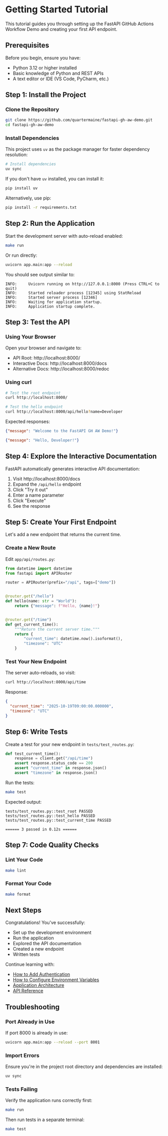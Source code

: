 # Getting Started Tutorial

This tutorial guides you through setting up the FastAPI GitHub Actions Workflow Demo and creating your first API endpoint.

## Prerequisites

Before you begin, ensure you have:

- Python 3.12 or higher installed
- Basic knowledge of Python and REST APIs
- A text editor or IDE (VS Code, PyCharm, etc.)

## Step 1: Install the Project

### Clone the Repository

```bash
git clone https://github.com/quartermaine/fastapi-gh-aw-demo.git
cd fastapi-gh-aw-demo
```

### Install Dependencies

This project uses `uv` as the package manager for faster dependency resolution:

```bash
# Install dependencies
uv sync
```

If you don't have `uv` installed, you can install it:

```bash
pip install uv
```

Alternatively, use pip:

```bash
pip install -r requirements.txt
```

## Step 2: Run the Application

Start the development server with auto-reload enabled:

```bash
make run
```

Or run directly:

```bash
uvicorn app.main:app --reload
```

You should see output similar to:

```
INFO:     Uvicorn running on http://127.0.0.1:8000 (Press CTRL+C to quit)
INFO:     Started reloader process [12345] using StatReload
INFO:     Started server process [12346]
INFO:     Waiting for application startup.
INFO:     Application startup complete.
```

## Step 3: Test the API

### Using Your Browser

Open your browser and navigate to:

- API Root: http://localhost:8000/
- Interactive Docs: http://localhost:8000/docs
- Alternative Docs: http://localhost:8000/redoc

### Using curl

```bash
# Test the root endpoint
curl http://localhost:8000/

# Test the hello endpoint
curl http://localhost:8000/api/hello?name=Developer
```

Expected responses:

```json
{"message": "Welcome to the FastAPI GH AW Demo!"}
```

```json
{"message": "Hello, Developer!"}
```

## Step 4: Explore the Interactive Documentation

FastAPI automatically generates interactive API documentation:

1. Visit http://localhost:8000/docs
2. Expand the `/api/hello` endpoint
3. Click "Try it out"
4. Enter a name parameter
5. Click "Execute"
6. See the response

## Step 5: Create Your First Endpoint

Let's add a new endpoint that returns the current time.

### Create a New Route

Edit `app/api/routes.py`:

```python
from datetime import datetime
from fastapi import APIRouter

router = APIRouter(prefix="/api", tags=["demo"])


@router.get("/hello")
def hello(name: str = "World"):
    return {"message": f"Hello, {name}!"}


@router.get("/time")
def get_current_time():
    """Return the current server time."""
    return {
        "current_time": datetime.now().isoformat(),
        "timezone": "UTC"
    }
```

### Test Your New Endpoint

The server auto-reloads, so visit:

```bash
curl http://localhost:8000/api/time
```

Response:

```json
{
  "current_time": "2025-10-19T09:00:00.000000",
  "timezone": "UTC"
}
```

## Step 6: Write Tests

Create a test for your new endpoint in `tests/test_routes.py`:

```python
def test_current_time():
    response = client.get("/api/time")
    assert response.status_code == 200
    assert "current_time" in response.json()
    assert "timezone" in response.json()
```

Run the tests:

```bash
make test
```

Expected output:

```
tests/test_routes.py::test_root PASSED
tests/test_routes.py::test_hello PASSED
tests/test_routes.py::test_current_time PASSED

====== 3 passed in 0.12s ======
```

## Step 7: Code Quality Checks

### Lint Your Code

```bash
make lint
```

### Format Your Code

```bash
make format
```

## Next Steps

Congratulations! You've successfully:

- Set up the development environment
- Run the application
- Explored the API documentation
- Created a new endpoint
- Written tests

Continue learning with:

- [How to Add Authentication](how-to/add-authentication.md)
- [How to Configure Environment Variables](how-to/configure-env.md)
- [Application Architecture](explanation/architecture.md)
- [API Reference](reference/endpoints.md)

## Troubleshooting

### Port Already in Use

If port 8000 is already in use:

```bash
uvicorn app.main:app --reload --port 8001
```

### Import Errors

Ensure you're in the project root directory and dependencies are installed:

```bash
uv sync
```

### Tests Failing

Verify the application runs correctly first:

```bash
make run
```

Then run tests in a separate terminal:

```bash
make test
```
